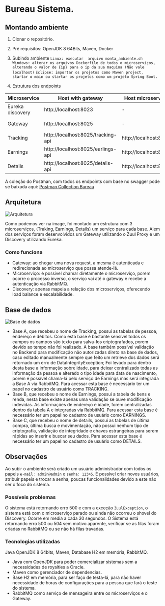 
# Bureau Sistema.

## Montando ambiente

 1. Clonar o repositório.
 2. Pré requisitos: OpenJDK 8 64Bits,  Maven, Docker
 3. Subindo ambiente
 `Linux: executar  arquivo monta_ambiente.sh`
 `Windows: alterar os arquivos Dockerfile de todos o microserviços, alterando o valor de {ip} para o ip da sua maquina (Não vale localhost)`
 `Eclipse: importar os projetos como Maven project, startar o main ou startar os projetos como um projeto Spring Boot.`
 
 4. Estrutura dos endpoints
 
|Microservice|Host with gateway|Host microservice|Swagger
|--|--|--|--|
|Eureka discovery|http://localhost:8023|-|-
|Gateway|http://localhost:8025|-|http://localhost:8025/swagger-ui.html
|Tracking|http://localhost:8025/tracking-api|http://localhost:8027|http://localhost:8025/traking-api/swagger-ui.html
|Earnings|http://localhost:8025/earlings-api|http://localhost:8028| http://localhost:8025/earlings-api/swagger-ui.html
|Details|http://localhost:8025/details-api|http://localhost:8026|http://localhost:8025/details-api/swagger-ui.html

A coleção do Postman, com todos os endpoints com base no swagger pode se baixada aqui: [Postman Collection Bureau](https://github.com/jorgekg/bureau/blob/master/Bureau.json)

## Arquitetura
![Arquitetura](https://lh6.googleusercontent.com/hodBqg81-8sJY1sEbfmu4KdIM7iMHCMyjdj3bB7LZkh45sOchMTOIUbyl_SvANsehs8XZ7Ou3-D2eDS1P5zI=w1440-h712)

Como podemos ver na image, foi montado um estrutura com 3 microserviços, (Traking, Earnings, Details) um serviço para cada base. Alem dos serviços foram desenvolvidos um Gateway utilizando o Zuul Proxy e um Discovery utilizando Eureka.

### Como funciona

 - Gateway: ao chegar uma nova request, a mesma é autenticada e redirecionada ao microserviço que possa atende-lá.
 - Microserviço: é possível chamar diretamente o microserviço, porem ocorre o processo inverso, o serviço vai até o gateway e recebe a autenticação via RabbitMQ.
 - Discovery: apenas  mapeia a relação dos microserviços, oferecendo load balance e escalabilidade. 

## Base de dados

![Base de dados](https://lh3.googleusercontent.com/3mz764qcIMW50o0LR323iVfGdmxsB6mEstJiZikvZe-aWTHVfWelpimP5cJ-siepLJnOobmCZZUez9ze5FGk=w1440-h712-rw)


 - Base A, que recebeu o nome de Tracking, possui as tabelas de pessoa, endereço e débitos. Como está base é bastante sensível todos os campos os campos são texto para salva-los criptografados, porem devido ao tempo não foi realizado. A base também possível validação no Backend para modificação não autorizadas direto na base de dados, caso editado manualmente sempre que feito um retrieve dos dados será retornado um erro de DataIntegrityException;
 Foi levado para dentro desta base a informação sobre idade, para deixar centralizado todas as informação da pessoa e alterado o tipo idade para data de nascimento, porem é possível chama-lá pelo serviço de Earnings mas será integrada a Base A via RabbitMQ.
 Para acessar esta base é necessário ter um papel no cadastro de usuário como TRACKING.
 - Base B, que recebeu o nome de Earnings, possui a tabela de bens e renda, nesta base existe apenas uma validação se ouve modificação indevidas.
 As informações de endereço e idade, forem centralizadas dentro da tabela A e integradas via RabbitMQ.
 Para acessar esta base é necessário ter um papel no cadastro de usuário como EARNINGS.
 - Base C, que recebeu o nome de details, possui as tabelas de última compra, última busca e movimentação, não possui nenhum tipo de criptografia, validação de integridade e chaves estrangeiras para serem rápidas ao inserir e buscar seu dados.
 Para acessar esta base é necessário ter um papel no cadastro de usuário como DETAILS.

## Observações
Ao subir o ambiente será criado um usuário administrador com todos os papeis 
`e-mail: admin@admin` e `senha: 12345`.
É possível criar novos usuários, atribuir papeis e trocar a senha, poucas funcionalidades devido a este não ser o foco do sistema.

### Possíveis problemas
O sistema está retornando erro 500 e com a exceção `ZuulException`, o sistema está com o microserviço parado ou ainda não ocorreu o shovel do Discovery. Ocorre em media a cada 30 segundos.
O Sistema está retornando erro 500 ou 504 sem motivo aparente, verificar se as filas foram criadas no RabbitMQ ou se não há filas travadas.

### Tecnologias utilizadas
Java OpenJDK 8 64bits, Maven, Database H2 em memória, RabbitMQ.

 - Java com OpenJDK para poder comercializar sistemas sem a necessidades de royalties a Oracle.
 - Maven  como gerenciador de dependencias.
 - Base H2 em memória, para ser faço de testa-lá, para não haver necessidade de horas de configurações para a pessoa que fará o teste do sistema.
 - RabbitMQ como serviço de mensageira entre os microserviços e o Gateway.
